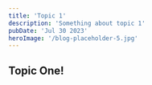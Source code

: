 ```yaml
---
title: 'Topic 1'
description: 'Something about topic 1'
pubDate: 'Jul 30 2023'
heroImage: '/blog-placeholder-5.jpg'
---
```


## Topic One!